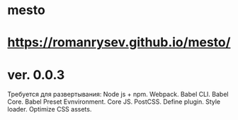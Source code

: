 # mesto
# https://romanrysev.github.io/mesto/
# ver. 0.0.3

Требуется для развертывания:
Node js + npm.
Webpack.
Babel CLI.
Babel Core.
Babel Preset Evnvironment.
Сore JS.
PostCSS.
Define plugin.
Style loader.
Optimize CSS assets.